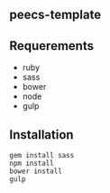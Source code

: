 ## peecs-template

Requerements
---
- ruby
- sass
- bower
- node
- gulp

Installation
---
```
gem install sass
npm install
bower install
gulp
